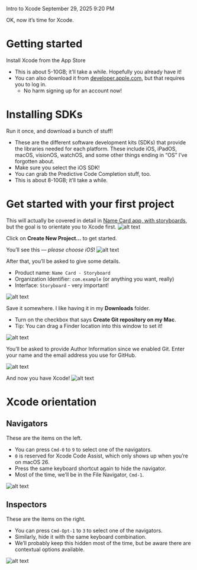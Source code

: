 Intro to Xcode
September 29, 2025 9:20 PM


OK, now it’s time for Xcode.

# Getting started

Install Xcode from the App Store

- This is about 5-10GB; it’ll take a while. Hopefully you already have it!
- You can also download it from [developer.apple.com](http://developer.apple.com), but that requires you to log in.
    - No harm signing up for an account now!

# Installing SDKs

Run it once, and download a bunch of stuff! 

- These are the different software development kits (SDKs) that provide the libraries needed for each platform. These include iOS, iPadOS, macOS, visionOS, watchOS, and some other things ending in “OS” I’ve forgotten about.
- Make sure you select the iOS SDK!
- You can grab the Predictive Code Completion stuff, too.
- This is about 8-10GB; it’ll take a while.

# Get started with your first project

This will actually be covered in detail in [Name Card app, with storyboards](https://www.notion.so/Name-Card-app-with-storyboards-27e1ef746aec80fb8aa6f42f5ac341ae?pvs=21), but the goal is to orientate you to Xcode first.
![alt text](image.png)

Click on **Create New Project…** to get started.

You’ll see this — *please choose iOS*!
![alt text](image-1.png)

After that, you’ll be asked to give some details.

- Product name: `Name Card - Storyboard`
- Organization Identifier: `com.example` (or anything you want, really)
- Interface: `Storyboard`  - very important!

![alt text](image-2.png)

Save it somewhere. I like having it in my **Downloads** folder. 

- Turn on the checkbox that says **Create Git repository on my Mac**.
- Tip: You can drag a Finder location into this window to set it!

![alt text](image-3.png)

You’ll be asked to provide Author Information since we enabled Git. Enter your name and the email address you use for GitHub. 

![alt text](image-4.png)

And now you have Xcode!
![alt text](image-5.png)

# Xcode orientation

## Navigators

These are the items on the left. 

- You can press `Cmd-0` to `9` to select one of the navigators.
- `0` is reserved for Xcode Code Assist, which only shows up when you’re on macOS 26.
- Press the same keyboard shortcut again to hide the navigator.
- Most of the time, we’ll be in the File Navigator, `Cmd-1`.

![alt text](image-6.png)

## Inspectors

These are the items on the right. 

- You can press `Cmd-Opt-1` to `3` to select one of the navigators.
- Similarly, hide it with the same keyboard combination.
- We’ll probably keep this hidden most of the time, but be aware there are contextual options available.

![alt text](image-7.png)